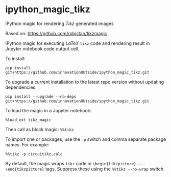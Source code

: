 # ipython_magic_tikz

IPython magic for rendering *Tikz* generated images

Based on: https://github.com/robjstan/tikzmagic

IPython magic for executing *LaTeX* `tikz` code and rendering result in Jupyter notebook code output cell.

To install:

`pip install git+https://github.com/innovationOUtside/ipython_magic_tikz.git`

To upgrade a current installation to the latest repo version without updating dependencies:

`pip install --upgrade --no-deps git+https://github.com/innovationOUtside/ipython_magic_tikz.git`

To load the magic in a Jupyter notebook:

`%load_ext tikz_magic`

Then call as block magic: `%%tikz`

To import one or packages, use the `-p` switch and comma separate package names. For example:

`%%tikz -p circuitikz,calc`

By default, the magic wraps `tikz` code in `\begin{tikzpicture} ... \end{tikzpicture}` tags. Suppress these using the `%%tikz --no-wrap` switch.
